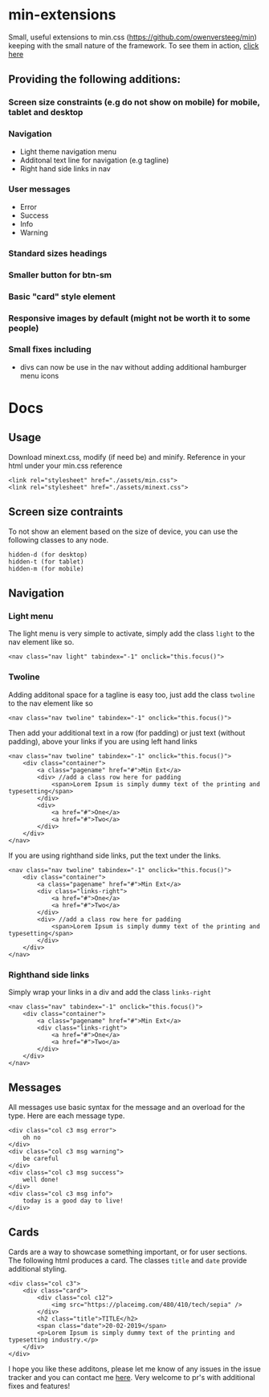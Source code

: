 # min-extensions
Small, useful extensions to min.css (https://github.com/owenversteeg/min) keeping with the small nature of the framework. To see them in action, [click here](https://tmjwid.github.io/min-css-extensions/)

## Providing the following additions:

### Screen size constraints (e.g do not show on mobile) for mobile, tablet and desktop

### Navigation
- Light theme navigation menu
- Additonal text line for navigation (e.g tagline)
- Right hand side links in nav
  
### User messages
- Error
- Success
- Info
- Warning

### Standard sizes headings

### Smaller button for btn-sm

### Basic "card" style element

### Responsive images by default (might not be worth it to some people)

### Small fixes including
- divs can now be use in the nav without adding additional hamburger menu icons

# Docs

## Usage

Download minext.css, modify (if need be) and minify. Reference in your html under your min.css reference 

```
<link rel="stylesheet" href="./assets/min.css">
<link rel="stylesheet" href="./assets/minext.css">
```

## Screen size contraints
To not show an element based on the size of device, you can use the following classes to any node.
    
    hidden-d (for desktop)
    hidden-t (for tablet)
    hidden-m (for mobile)

## Navigation
### Light menu
The light menu is very simple to activate, simply add the class `light` to the nav element like so.

```<nav class="nav light" tabindex="-1" onclick="this.focus()">```

### Twoline
Adding additonal space for a tagline is easy too, just add the class `twoline` to the nav element like so 

```<nav class="nav twoline" tabindex="-1" onclick="this.focus()">```

Then add your additional text in a row (for padding) or just text (without padding), above your links if you are using left hand links 

```
<nav class="nav twoline" tabindex="-1" onclick="this.focus()">
    <div class="container">
        <a class="pagename" href="#">Min Ext</a>
        <div> //add a class row here for padding
            <span>Lorem Ipsum is simply dummy text of the printing and typesetting</span>
        </div>
        <div>
            <a href="#">One</a>
            <a href="#">Two</a>
        </div>
    </div>
</nav>
```
If you are using righthand side links, put the text under the links. 

```
<nav class="nav twoline" tabindex="-1" onclick="this.focus()">
    <div class="container">
        <a class="pagename" href="#">Min Ext</a>
        <div class="links-right">
            <a href="#">One</a>
            <a href="#">Two</a>
        </div>
        <div> //add a class row here for padding
            <span>Lorem Ipsum is simply dummy text of the printing and typesetting</span>
        </div>
    </div>
</nav>
```

### Righthand side links
Simply wrap your links in a div and add the class `links-right`

```
<nav class="nav" tabindex="-1" onclick="this.focus()">
    <div class="container">
        <a class="pagename" href="#">Min Ext</a>
        <div class="links-right">
            <a href="#">One</a>
            <a href="#">Two</a>
        </div>
    </div>
</nav>
```

## Messages
All messages use basic syntax for the message and an overload for the type. Here are each message type. 
```
<div class="col c3 msg error">
    oh no
</div>
<div class="col c3 msg warning">
    be careful
</div>
<div class="col c3 msg success">
    well done!
</div>
<div class="col c3 msg info">
    today is a good day to live!
</div>
```

## Cards

Cards are a way to showcase something important, or for user sections. The following html produces a card. The classes `title` and `date` provide additional styling. 
```
<div class="col c3">
  	<div class="card">
    	<div class="col c12">
        	<img src="https://placeimg.com/480/410/tech/sepia" />
    	</div>
    	<h2 class="title">TITLE</h2>
    	<span class="date">20-02-2019</span>
    	<p>Lorem Ipsum is simply dummy text of the printing and typesetting industry.</p>  
    </div>
</div>
```


I hope you like these additons, please let me know of any issues in the issue tracker and you can contact me [here](mailto:hello@mandark.org). Very welcome to pr's with additional fixes and features! 
